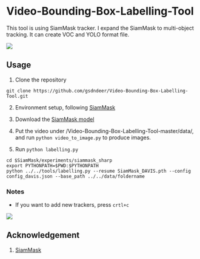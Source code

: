 # Video-Bounding-Box-Labelling-Tool

This tool is using SiamMask tracker. I expand the SiamMask to multi-object tracking. It can create VOC and YOLO format file.

<img src="https://github.com/gsdndeer/Video-Bounding-Box-Labelling-Tool/blob/master/figures/init.gif">



## Usage

1. Clone the repository
```
git clone https://github.com/gsdndeer/Video-Bounding-Box-Labelling-Tool.git
```

2. Environment setup, following [SiamMask](https://github.com/foolwood/SiamMask#environment-setup)

3. Download the [SiamMask model](https://github.com/foolwood/SiamMask#demo)

4. Put the video under /Video-Bounding-Box-Labelling-Tool-master/data/, and run ```python video_to_image.py``` to produce images.

5. Run ```python labelling.py```
```
cd $SiamMask/experiments/siammask_sharp
export PYTHONPATH=$PWD:$PYTHONPATH
python ../../tools/labelling.py --resume SiamMask_DAVIS.pth --config config_davis.json --base_path ../../data/foldername  
```

### Notes

  * If you want to add new trackers, press ```crtl+c```
  
  <img src="https://github.com/gsdndeer/Video-Bounding-Box-Labelling-Tool/blob/master/figures/add_tracker.gif">
  
## Acknowledgement

1. [SiamMask](https://github.com/foolwood/SiamMask) 
  


